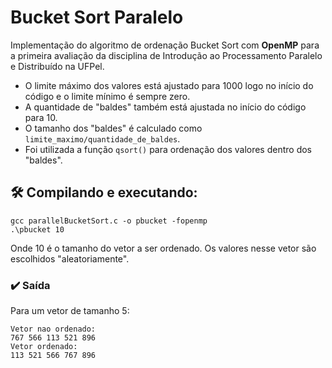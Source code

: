 # Bucket Sort Paralelo
Implementação do algoritmo de ordenação Bucket Sort com __OpenMP__ para a primeira avaliação da disciplina de Introdução ao Processamento Paralelo e Distribuído na UFPel.
* O limite máximo dos valores está ajustado para 1000 logo no início do código e o limite mínimo é sempre zero. <br>
* A quantidade de "baldes" também está ajustada no início do código para 10. <br>
* O tamanho dos "baldes" é calculado como ```limite_maximo/quantidade_de_baldes```. <br>
* Foi utilizada a função ```qsort()``` para ordenação dos valores dentro dos "baldes".

## 🛠️ Compilando e executando:
```
gcc parallelBucketSort.c -o pbucket -fopenmp
.\pbucket 10
```
Onde 10 é o tamanho do vetor a ser ordenado. Os valores nesse vetor são escolhidos "aleatoriamente".

### ✔️ Saída
Para um vetor de tamanho 5:
```
Vetor nao ordenado:
767 566 113 521 896
Vetor ordenado:
113 521 566 767 896
```
